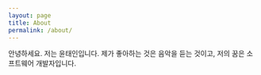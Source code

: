 ```yaml
---
layout: page
title: About
permalink: /about/
---
```


안녕하세요. 저는 윤태인입니다.  제가 좋아하는 것은 음악을 듣는 것이고, 저의 꿈은 소프트웨어 개발자입니다.
